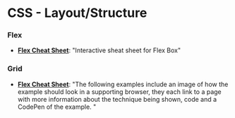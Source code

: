 # CSS - Layout/Structure

### Flex
+ **[Flex Cheat Sheet](https://yoksel.github.io/flex-cheatsheet/)**: "Interactive sheat sheet for Flex Box"

### Grid 
+ **[Flex Cheat Sheet](https://gridbyexample.com/examples/)**: "The following examples include an image of how the example should look in a supporting browser, they each link to a page with more information about the technique being shown, code and a CodePen of the example. "
